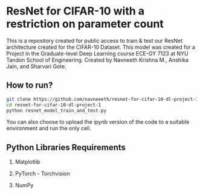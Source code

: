 # ResNet for CIFAR-10 with a restriction on parameter count
This is a repository created for public access to train &amp; test our ResNet architecture created for the CIFAR-10 Dataset. This model was created for a Project in the Graduate-level Deep Learning course ECE-GY 7123 at NYU Tandon School of Engineering. Created by Navneeth Krishna M., Anshika Jain, and Sharvari Gote.

## How to run?
```bash
git clone https://github.com/navneeeth/resnet-for-cifar-10-dl-project-1
cd resnet-for-cifar-10-dl-project-1
python resnet_model_train_and_test.py
```
You can also choose to upload the ipynb version of the code to a suitable environment and run the only cell.

## Python Libraries Requirements 
1. Matplotlib 

2. PyTorch - Torchvision 

3. NumPy 
